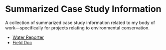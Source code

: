 # Summarized Case Study Information

A collection of summarized case study information related to my body of work—specifically for projects relating to environmental conservation.

- [Water Reporter](water-reporter.md)
- [Field Doc](field-doc.md)
